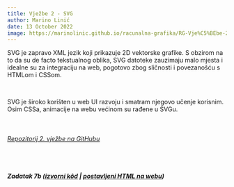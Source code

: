 ```yaml
---
title: Vježbe 2 - SVG
author: Marino Linić
date: 13 October 2022
image: https://marinolinic.github.io/racunalna-grafika/RG-Vje%C5%BEbe-2_SVG/zadatak7b.png
---
```


SVG je zapravo XML jezik koji prikazuje 2D vektorske grafike. S obzirom na to da su de facto tekstualnog oblika, SVG datoteke zauzimaju malo mjesta i idealne su za integraciju na web, pogotovo zbog sličnosti i povezanošću s HTMLom i CSSom.

<br>

SVG je široko korišten u web UI razvoju i smatram njegovo učenje korisnim. Osim CSSa, animacije na webu većinom su rađene u SVGu.

<br>

###### [Repozitorij 2. vježbe na GitHubu](https://github.com/MarinoLinic/MarinoLinic-racunalna-grafika/tree/main/RG-Vje%C5%BEbe-2_SVG)

<br>

##### Zadatak 7b ([izvorni kôd](https://github.com/MarinoLinic/MarinoLinic-racunalna-grafika/blob/main/RG-Vje%C5%BEbe-2_SVG/zadatak7b.html) | [postavljeni HTML na webu](https://marinolinic.github.io/MarinoLinic-racunalna-grafika/RG-Vje%C5%BEbe-2_SVG/zadatak7b.html))

<br>
